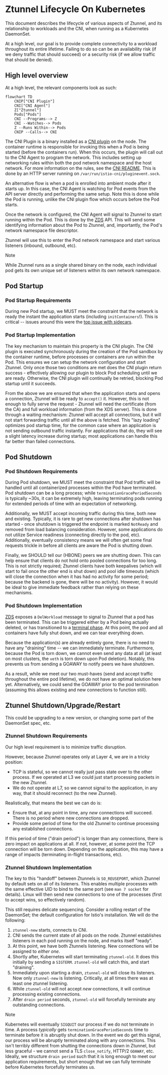 # Ztunnel Lifecycle On Kubernetes

This document describes the lifecycle of various aspects of Ztunnel, and its relationship to workloads and the CNI, when running
as a Kubernetes DaemonSet.

At a high level, our goal is to provide complete connectivity to a workload throughout its entire lifetime.
Failing to do so can be an availability risk (if we deny traffic that should succeed) or a security risk (if we allow traffic that should be denied).

## High level overview

At a high level, the relevant components look as such:

```mermaid
flowchart TD
    CNIP["CNI Plugin"]
    CNI["CNI Agent"]
    Z["Ztunnel"]
    Pods["Pods"]
    CNI --Programs--> Z
    CNI --Watches--> Pods
    Z --Runs Within--> Pods
    CNIP --Calls--> CNI
```

The CNI Plugin is a binary installed as a [CNI plugin](https://kubernetes.io/docs/concepts/extend-kubernetes/compute-storage-net/network-plugins/) on the node.
The container runtime is responsible for invoking this when a Pod is being started (before the containers run).
When this occurs, the plugin will call out to the CNI Agent to program the network.
This includes setting up networking rules within both the pod network namespace and the host network.
For more information on the rules, see the [CNI README](../../cni/README.md).
This is done by an HTTP server running on `/var/run/istio-cni/pluginevent.sock`.

An alternative flow is when a pod is enrolled into ambient mode after it starts up.
In this case, the CNI Agent is watching for Pod events from the API server directly and performing the same setup.
Note this is done while the Pod is running, unlike the CNI plugin flow which occurs before the Pod starts.

Once the network is configured, the CNI Agent will signal to Ztunnel to start running within the Pod.
This is done by the [ZDS](../../pkg/zdsapi/zds.proto) API.
This will send some identifying information about the Pod to Ztunnel, and, importantly, the Pod's network namespace file descriptor.

Ztunnel will use this to enter the Pod network namespace and start various listeners (inbound, outbound, etc).

> [!NOTE]
> While Ztunnel runs as a single shared binary on the node, each individual pod gets its own unique set of listeners within its own network namespace.

## Pod Startup

### Pod Startup Requirements

During new Pod startup, we MUST meet the constraint that the network is ready the instant the application starts (including `initContainers`!).
This is critical -- issues around this were the [top issue with sidecars](https://github.com/istio/istio/issues/11130).

### Pod Startup Implementation

The key mechanism to maintain this property is the CNI plugin.
The CNI plugin is executed synchronously  during the creation of the Pod sandbox by the container runtime, before processes or containers are run within the Pod.
This ensures we can setup the network configuration and start Ztunnel.
Only once those two conditions are met does the CNI plugin return success - effectively allowing our plugin to block Pod scheduling until we are ready.
Otherwise, the CNI plugin will continually be retried, blocking Pod startup until it succeeds.

From the above we are ensured that when the application starts and opens a connection, Ztunnel will be ready to `accept()` it.
However, this is not enough to fully serve the request - Ztunnel will need the certificate (from the CA) and full workload information (from the XDS server).
This is done through a waiting mechanism: Ztunnel will accept all connections, but it will not start forwarding traffic until all the above is fetched.
This "lazy loading" optimizes pod startup time, for the common case where an application is not sending outbound traffic instantly.
For applications that do, they will see a slight latency increase during startup; most applications can handle this far better than failed connections.

## Pod Shutdown

### Pod Shutdown Requirements

During Pod shutdown, we MUST meet the constraint that Pod traffic will be handled until all containerized processes within the Pod have terminated.
Pod shutdown can be a long process; while `terminationGracePeriodSeconds` is typically ~30s, it can be extremely high, leaving terminating pods running for extended periods of time with an expectation of networking.

Additionally, we MUST accept incoming traffic during this time, both new and existing.
Typically, it is rare to get new connections after shutdown has started - once shutdown is triggered the endpoint is marked `NotReady` and removed from load balancing consideration.
However, some applications do not utilize Service readiness (connecting directly to the pod, etc).
Additionally, eventually consistency means we will often get some final requests trickle in before all clients are aware the Pod is shutting down.

Finally, we SHOULD tell our (HBONE) peers we are shutting down.
This can help ensure that clients do not hold onto pooled connections for too long.
This is not strictly required; Ztunnel clients have both keepalives (which will start to fail once the other end is shut down) and pool idle timeouts (which will close the connection when it has had no activity for some period; because the backend is gone, there will be no activity).
However, it would be ideal to give immediate feedback rather than relying on these mechanisms.

### Pod Shutdown Implementation

[ZDS](../../pkg/zdsapi/zds.proto) exposes a `DelWorkload` message to signal to Ztunnel that a pod has been terminated.
This can be triggered either by a Pod being actually deleted, or has transitioned to a [terminal phase](https://kubernetes.io/docs/concepts/workloads/pods/pod-lifecycle/).
At this point, the pod and all containers have fully shut down, and we can tear everything down.

Because the application(s) are already entirely gone, there is no need to have any "draining" time -- we can immediately terminate.
Furthermore, because the Pod is torn down, we cannot even send any data at all (at least on most clusters, the `veth` is torn down upon Pod deletion).
Notably, this prevents us from sending a GOAWAY to notify peers we have shutdown.

As a result, while we meet our two must-haves (send and accept traffic throughout the entire pod lifetime), we do not have an optimal solution here yet.
Alternatively, we could send the GOAWAY prior to the pod termination (assuming this allows existing and new connections to function still).

## Ztunnel Shutdown/Upgrade/Restart

This could be upgrading to a new version, or changing some part of the DaemonSet spec, etc.

### Ztunnel Shutdown Requirements

Our high level requirement is to minimize traffic disruption.

However, because Ztunnel operates only at Layer 4, we are in a tricky position:
* TCP is stateful, so we cannot really just pass state over to the other process.
  If we operated at L3 we could just start processing packets in the new Ztunnel.
* We do not operate at L7, so we cannot signal to the application, in any way, that it should reconnect (to the new Ztunnel).

Realistically, that means the best we can do is:
* Ensure that, at any point in time, any _new_ connections will succeed. There is no period where new connections are dropped.
* Provide some period of time for the old Ztunnel to continue processing any established connections.

If this period of time ("drain period") is longer than any connections, there is zero impact on applications at all.
If not, however, at some point the TCP connection will be torn down.
Depending on the application, this may have a range of impacts (terminating in-flight transactions, etc).

### Ztunnel Shutdown Implementation

The key to this "handoff" between Ztunnels is `SO_REUSEPORT`, which Ztunnel by default sets on all of its listeners.
This enables multiple processes with the same effective UID to bind to the same port (see `man 7 socket` for details).
Linux will then send new connections to one of the processes (first to accept wins, so effectively random).

This still requires delicate sequencing.
Consider a rolling restart of the DaemonSet; the default configuration for Istio's installation.
We will do the following:

1. `ztunnel-new` starts, connects to CNI.
1. CNI sends the current state of all pods on the node. Ztunnel establishes listeners in each pod running on the node, and marks itself "ready".
1. At this point, we have both Ztunnels listening. New connections will be assigned to _either one_.
1. Shortly after, Kubernetes will start terminating `ztunnel-old`. It does this initially by sending a `SIGTERM`. `ztunnel-old` will catch this, and start "draining".
1. Immediately upon starting a drain, `ztunnel-old` will close its listeners. Now only `ztunnel-new` is listening. Critically, at all times there was at least one ztunnel listening.
1. While `ztunnel-old` will not accept *new* connections, it will continue processing existing connections.
1. After `drain period` seconds, `ztunnel-old` will forcefully terminate any outstanding connections.

> [!NOTE]
> Kubernetes will eventually `SIGQUIT` our process if we do not terminate in time.
> A process *typically* gets `terminationGracePeriodSeconds` time to terminate before it is abruptly shut down.
> In the event we do get this signal, our process will be abruptly terminated along with any connections.
> This isn't terribly different from shutting the connections down in Ztunnel, but less graceful - we cannot send a TLS `close_notify`, HTTP/2 `GOAWAY`, etc.
> Ideally, we structure `drain period` such that it is long enough to meet our application requirements, but short enough that we can fully terminate
> before Kubernetes forcefully terminates us.
